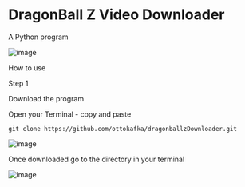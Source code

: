 # DragonBall Z Video Downloader
A Python program

![image](https://user-images.githubusercontent.com/21117852/40415883-8dc507ae-5eae-11e8-80fa-ae96c6548434.png)


How to use

Step 1

Download the program

Open your Terminal - copy and paste

```
git clone https://github.com/ottokafka/dragonballzDownloader.git
```

![image](https://user-images.githubusercontent.com/21117852/40416286-7b9899dc-5eaf-11e8-9d43-67ecc22f2f84.png)

Once downloaded go to the directory in your terminal


![image](https://user-images.githubusercontent.com/21117852/40422712-c56a3ab2-5ec2-11e8-8fc8-484f8c96fc8e.png)



